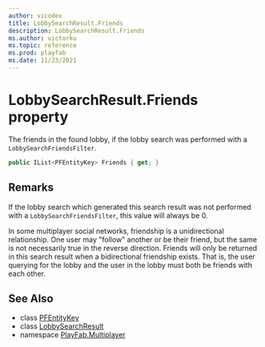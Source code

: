 ```yaml
---
author: vicodex
title: LobbySearchResult.Friends
description: LobbySearchResult.Friends
ms.author: victorku
ms.topic: reference
ms.prod: playfab
ms.date: 11/23/2021
---
```


# LobbySearchResult.Friends property

The friends in the found lobby, if the lobby search was performed with a `LobbySearchFriendsFilter`.

```csharp
public IList<PFEntityKey> Friends { get; }
```

## Remarks

If the lobby search which generated this search result was not performed with a `LobbySearchFriendsFilter`, this value will always be 0.

In some multiplayer social networks, friendship is a unidirectional relationship. One user may "follow" another or be their friend, but the same is not necessarily true in the reverse direction. Friends will only be returned in this search result when a bidirectional friendship exists. That is, the user querying for the lobby and the user in the lobby must both be friends with each other.

## See Also

* class [PFEntityKey](../PFEntityKey.md)
* class [LobbySearchResult](../LobbySearchResult.md)
* namespace [PlayFab.Multiplayer](../../PlayFabMultiplayerSDK.md)

